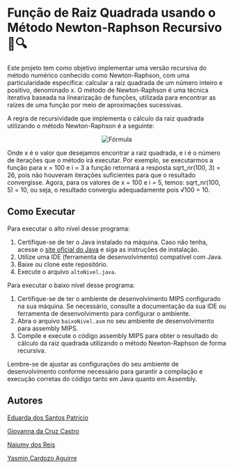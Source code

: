 # Função de Raiz Quadrada usando o Método Newton-Raphson Recursivo 🔁🔍

Este projeto tem como objetivo implementar uma versão recursiva do método numérico conhecido como Newton-Raphson, com uma particularidade específica: calcular a raiz quadrada de um número inteiro e positivo, denominado x. O método de Newton-Raphson é uma técnica iterativa baseada na linearização de funções, utilizada para encontrar as raízes de uma função por meio de aproximações sucessivas.

A regra de recursividade que implementa o cálculo da raiz quadrada utilizando o método Newton-Raphson é a seguinte:
<p align="center">
  <img src="https://github.com/e-patricio/newton-raphson/assets/140465756/e782416a-53fc-4b60-a2b9-9c62abe8c414" alt="Fórmula">
</p>

Onde x é o valor que desejamos encontrar a raiz quadrada, e i é o número de iterações que o método irá executar. Por exemplo, se executarmos a função para x = 100 e i = 3 a função retornará a
resposta sqrt_nr(100, 3) = 26, pois não houveram iterações suficientes para que o resultado convergisse. Agora, para os valores de x = 100 e i = 5, temos: sqrt_nr(100, 5) = 10, ou seja, o resultado
convergiu adequadamente pois √100 = 10.

## Como Executar
Para executar o alto nível desse programa:
1. Certifique-se de ter o Java instalado na máquina. Caso não tenha, acesse o [site oficial do Java](https://www.java.com/pt-BR/download/) e siga as instruções de instalação.
2. Utilize uma IDE (ferramenta de desenvolvimento) compatível com Java.
3. Baixe ou clone este repositório.
4. Execute o arquivo `altoNivel.java`.

Para executar o baixo nível desse programa:
1. Certifique-se de ter o ambiente de desenvolvimento MIPS configurado na sua máquina. Se necessário, consulte a documentação da sua IDE ou ferramenta de desenvolvimento para configurar o ambiente.
2. Abra o arquivo `baixoNivel.asm` no seu ambiente de desenvolvimento para assembly MIPS.
3. Compile e execute o código assembly MIPS para obter o resultado do cálculo da raiz quadrada utilizando o método Newton-Raphson de forma recursiva.

Lembre-se de ajustar as configurações do seu ambiente de desenvolvimento conforme necessário para garantir a compilação e execução corretas do código tanto em Java quanto em Assembly.

## Autores
[Eduarda dos Santos Patricio](https://github.com/e-patricio)

[Giovanna da Cruz Castro](https://github.com/gihcst)

[Naiumy dos Reis](https://github.com/Naiumydosreis)

[Yasmin Cardozo Aguirre](https://github.com/4gu1rr3)
